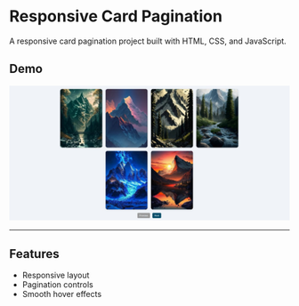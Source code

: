 # Responsive Card Pagination

A responsive card pagination project built with HTML, CSS, and JavaScript.

## Demo

![Responsive Card Pagination Demo](Image.jpg)

---

## Features

- Responsive layout
- Pagination controls
- Smooth hover effects



